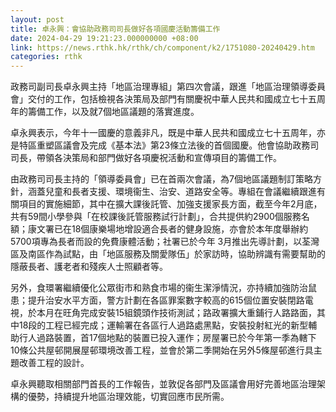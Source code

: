 ```yaml
---
layout: post
title: 卓永興：會協助政務司司長做好各項國慶活動籌備工作
date: 2024-04-29 19:21:23.000000000 +08:00
link: https://news.rthk.hk/rthk/ch/component/k2/1751080-20240429.htm
categories: rthk
---
```


政務司副司長卓永興主持「地區治理專組」第四次會議，跟進「地區治理領導委員會」交付的工作，包括檢視各決策局及部門有關慶祝中華人民共和國成立七十五周年的籌備工作，以及就7個地區議題的落實進度。
 
卓永興表示，今年十一國慶的意義非凡，既是中華人民共和國成立七十五周年，亦是特區重塑區議會及完成《基本法》第23條立法後的首個國慶。他會協助政務司司長，帶領各決策局和部門做好各項慶祝活動和宣傳項目的籌備工作。
 
由政務司司長主持的「領導委員會」已在首兩次會議，為7個地區議題制訂策略方針，涵蓋兒童和長者支援、環境衞生、治安、道路安全等。專組在會議繼續跟進有關項目的實施細節，其中在擴大課後託管、加強支援家長方面，截至今年2月底，共有59間小學參與「在校課後託管服務試行計劃」，合共提供約2900個服務名額；康文署已在18個康樂場地增設適合長者的健身設施，亦會於本年度舉辦約5700項專為長者而設的免費康體活動；社署已於今年 3月推出先導計劃，以荃灣區及南區作為試點，由「地區服務及關愛隊伍」於家訪時，協助辨識有需要幫助的隱蔽長者、護老者和殘疾人士照顧者等。
 
另外，食環署繼續優化公眾街市和熟食市場的衞生潔淨情況，亦持續加強防治鼠患；提升治安水平方面，警方計劃在各區罪案數字較高的615個位置安裝閉路電視，於本月在旺角完成安裝15組鏡頭作技術測試；路政署擴大重鋪行人路路面，其中18段的工程已經完成；運輸署在各區行人過路處黑點，安裝投射紅光的新型輔助行人過路裝置，首17個地點的裝置已投入運作；房屋署已於今年第一季為轄下10條公共屋邨開展屋邨環境改善工程，並會於第二季開始在另外5條屋邨進行具主題改善工程的設計。

卓永興聽取相關部門首長的工作報告，並敦促各部門及區議會用好完善地區治理架構的優勢，持續提升地區治理效能，切實回應市民所需。
